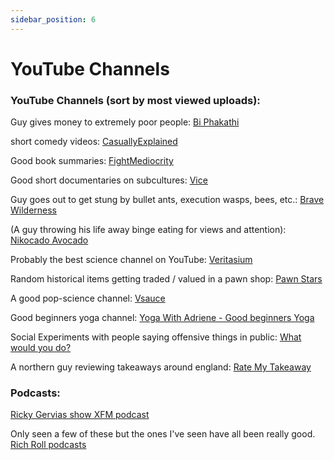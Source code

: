```yaml
---
sidebar_position: 6
---
```


# YouTube Channels

### YouTube Channels (sort by most viewed uploads):

Guy gives money to extremely poor people:
[Bi Phakathi](https://www.youtube.com/c/BIPhakathi/videos?view=0&sort=p&flow=grid)

short comedy videos:
[CasuallyExplained](https://www.youtube.com/c/CasuallyExplained/videos?view=0&sort=p&flow=grid)

Good book summaries:
[FightMediocrity](https://www.youtube.com/c/FightMediocrity/videos?view=0&sort=p&flow=grid)

Good short documentaries on subcultures:
[Vice](https://www.youtube.com/c/VICE/videos?view=0&sort=p&flow=grid)

Guy goes out to get stung by bullet ants, execution wasps, bees, etc.:
[Brave Wilderness](https://www.youtube.com/c/BraveWilderness/videos?view=0&sort=p&flow=grid)

(A guy throwing his life away binge eating for views and attention):
[Nikocado Avocado](https://www.youtube.com/c/NikocadoAvocado/videos?view=0&sort=p&flow=grid)

Probably the best science channel on YouTube:
[Veritasium](https://www.youtube.com/c/veritasium/videos?view=0&sort=p&flow=grid)

Random historical items getting traded / valued in a pawn shop:
[Pawn Stars](https://www.youtube.com/c/PawnStars/videos?view=0&sort=p&flow=grid)

A good pop-science channel:
[Vsauce](https://www.youtube.com/c/vsauce1/videos?view=0&sort=p&flow=grid)

Good beginners yoga channel:
[Yoga With Adriene - Good beginners Yoga](https://www.youtube.com/c/yogawithadriene/videos?view=0&sort=p&flow=grid)

Social Experiments with people saying offensive things in public:
[What would you do?](https://www.youtube.com/c/WhatWouldYouDo/videos?view=0&sort=p&flow=grid])

A northern guy reviewing takeaways around england: [Rate My Takeaway](https://www.youtube.com/c/RateMyTakeaway/videos?view=0&sort=p&flow=grid)

### Podcasts:

[Ricky Gervias show XFM podcast](https://player.fm/series/the-ricky-gervais-radio-show)

Only seen a few of these but the ones I've seen have all been really good.
[Rich Roll podcasts](https://www.youtube.com/c/Richroll/videos?view=0&sort=p&flow=grid)

